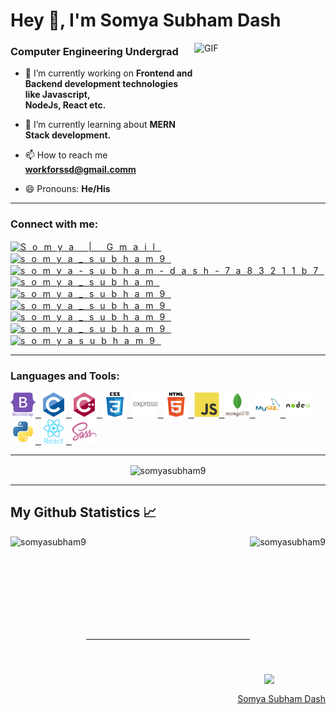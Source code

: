 <h1 align="left">Hey 👋, I'm Somya Subham Dash</h1>
<img align="right" alt="GIF" width="210x"height="220px" src="https://i.pinimg.com/originals/c5/59/c1/c559c148424a1c8ed49fb5a9372dd134.gif" />
<h3 align="left">Computer Engineering Undergrad</h3>


- 🔭 I’m currently working on **Frontend and Backend development technologies like Javascript,** 
      <br> **NodeJs, React etc.**

- 🌱 I’m currently learning about **MERN Stack development.**

- 📫 How to reach me **workforssd@gmail.comm**

- 😄 Pronouns: **He/His**

---

<h3 align="left">Connect with me:</h3>
<div  align="left" style=" letter-spacing:10px; ">
<a href="mailto:workforssd@gmail.com"><img align="center" alt="Somya | Gmail"  width="32px" height="27px"  src="https://cdn.dribbble.com/users/2113992/screenshots/14510264/gmail_animation.gif"/></a>
<a href="https://twitter.com/somya_subham9" target="blank"><img align="center" src="https://techcrunch.com/wp-content/uploads/2014/06/twitter-rise.gif?w=730&crop=1" alt="somya_subham9"  width="32px" height="27px" /></a>
<a href="https://linkedin.com/in/somya-subham-dash-7a83211b7" target="blank"><img align="center" src="https://i.pinimg.com/originals/de/b4/6f/deb46f02a59e3b3a2aa58fac16290d63.gif" alt="somya-subham-dash-7a83211b7"  width="32px" height="27px" /></a>
<a href="https://instagram.com/somya_subham" target="blank"><img align="center" src="https://letket.com/wp-content/uploads/2020/07/IncompleteTightDanishswedishfarmdog-max-1mb.gif" alt="somya_subham"  width="32px" height="27px" /></a>
<a href="https://www.codechef.com/users/somya_subham9" target="blank"><img align="center" src="https://static.uacdn.net/thumbnail/external-app-icons/ce4fd2180646452aa0b03c3ffa3ef8e2.png" alt="somya_subham9"  width="32px" height="27px" /></a>
<a href="https://www.hackerrank.com/somya_subham9" target="blank"><img align="center" src="https://raw.githubusercontent.com/rahuldkjain/github-profile-readme-generator/master/src/images/icons/Social/hackerrank.svg" alt="somya_subham9"  width="32px" height="27px" /></a>
<a href="https://codeforces.com/profile/somya_subham9" target="blank"><img align="center" src="https://raw.githubusercontent.com/rahuldkjain/github-profile-readme-generator/master/src/images/icons/Social/codeforces.svg" alt="somya_subham9"  width="32px" height="27px" /></a>
<a href="https://www.leetcode.com/somya_subham9" target="blank"><img align="center" src="https://raw.githubusercontent.com/rahuldkjain/github-profile-readme-generator/master/src/images/icons/Social/leet-code.svg" alt="somya_subham9"  width="32px" height="27px" /></a>
<a href="https://auth.geeksforgeeks.org/user/somyasubham9" target="blank"><img align="center" src="https://raw.githubusercontent.com/rahuldkjain/github-profile-readme-generator/master/src/images/icons/Social/geeks-for-geeks.svg" alt="somyasubham9"  width="32px" height="27px" /></a>


</div>



---

<h3 align="left">Languages and Tools:</h3>
<p style=" letter-spacing:5px;" align="left"> <a href="https://getbootstrap.com" target="_blank" rel="noreferrer"> <img src="https://raw.githubusercontent.com/devicons/devicon/master/icons/bootstrap/bootstrap-plain-wordmark.svg" alt="bootstrap"  width="40px" height="40px"/> </a> <a href="https://www.cprogramming.com/" target="_blank" rel="noreferrer"> <img src="https://raw.githubusercontent.com/devicons/devicon/master/icons/c/c-original.svg" alt="c"  width="40px" height="40px"/> </a> <a href="https://www.w3schools.com/cpp/" target="_blank" rel="noreferrer"> <img src="https://raw.githubusercontent.com/devicons/devicon/master/icons/cplusplus/cplusplus-original.svg" alt="cplusplus"  width="40px" height="40px"/> </a> <a href="https://www.w3schools.com/css/" target="_blank" rel="noreferrer"> <img src="https://raw.githubusercontent.com/devicons/devicon/master/icons/css3/css3-original-wordmark.svg" alt="css3"  width="40px" height="40px"/> </a> <a href="https://expressjs.com" target="_blank" rel="noreferrer"> <img src="https://raw.githubusercontent.com/devicons/devicon/master/icons/express/express-original-wordmark.svg" alt="express"  width="40px" height="40px"/> </a> <a href="https://www.w3.org/html/" target="_blank" rel="noreferrer"> <img src="https://raw.githubusercontent.com/devicons/devicon/master/icons/html5/html5-original-wordmark.svg" alt="html5"  width="40px" height="40px"/> </a> <a href="https://developer.mozilla.org/en-US/docs/Web/JavaScript" target="_blank" rel="noreferrer"> <img src="https://raw.githubusercontent.com/devicons/devicon/master/icons/javascript/javascript-original.svg" alt="javascript"  width="40px" height="40px"/> </a> <a href="https://www.mongodb.com/" target="_blank" rel="noreferrer"> <img src="https://raw.githubusercontent.com/devicons/devicon/master/icons/mongodb/mongodb-original-wordmark.svg" alt="mongodb"  width="40px" height="40px"/> </a> <a href="https://www.mysql.com/" target="_blank" rel="noreferrer"> <img src="https://raw.githubusercontent.com/devicons/devicon/master/icons/mysql/mysql-original-wordmark.svg" alt="mysql"  width="40px" height="40px"/> </a> <a href="https://nodejs.org" target="_blank" rel="noreferrer"> <img src="https://raw.githubusercontent.com/devicons/devicon/master/icons/nodejs/nodejs-original-wordmark.svg" alt="nodejs"  width="40px" height="40px"/> </a> <a href="https://www.python.org" target="_blank" rel="noreferrer"> <img src="https://raw.githubusercontent.com/devicons/devicon/master/icons/python/python-original.svg" alt="python"  width="40px" height="40px"/> </a> <a href="https://reactjs.org/" target="_blank" rel="noreferrer"> <img src="https://raw.githubusercontent.com/devicons/devicon/master/icons/react/react-original-wordmark.svg" alt="react"  width="40px" height="40px"/> </a> <a href="https://sass-lang.com" target="_blank" rel="noreferrer"> <img src="https://raw.githubusercontent.com/devicons/devicon/master/icons/sass/sass-original.svg" alt="sass"  width="40px" height="40px"/> </a> </p>

---

<p align="center"><img align="center" src="https://github-readme-streak-stats.herokuapp.com/?user=somyasubham9&theme=synthwave" alt="somyasubham9" /></p>

---

## My Github Statistics 📈

<div align="">

<p><img align="left" height="170px" src="https://github-readme-stats.vercel.app/api/top-langs?username=somyasubham9&show_icons=true&theme=synthwave&locale=en&layout=compact" alt="somyasubham9" /></p>

<p>&nbsp;<img align="right" height="170px"   src="https://github-readme-stats.vercel.app/api?username=somyasubham9&show_icons=true&theme=synthwave&locale=en" alt="somyasubham9" /></p>
</div>


</br></br></br></br></br></br></br>


---

<div align="right" style="color:white">

#### Thanks for visiting 💚
![VisitorCount](https://profile-counter.glitch.me/somyasubham9/count.svg)

🧉 From [Somya Subham Dash](https://github.com/somyasubham9)

</div>
